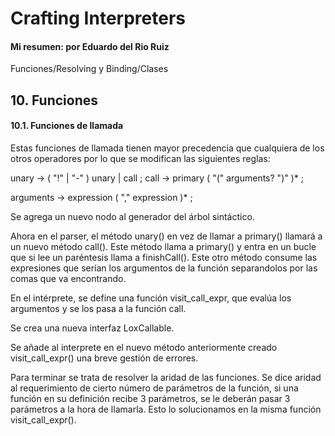 # Crafting Interpreters

#### Mi resumen: por Eduardo del Rio Ruiz

Funciones/Resolving y Binding/Clases  

## 10. Funciones

#### 10.1. Funciones de llamada

Estas funciones de llamada tienen mayor precedencia que cualquiera de los otros operadores por lo que se modifican las siguientes reglas:

unary          → ( "!" | "-" ) unary | call ;
call           → primary ( "(" arguments? ")" )* ;

arguments      → expression ( "," expression )* ;

Se agrega un nuevo nodo al generador del árbol sintáctico.

Ahora en el parser, el método unary() en vez de llamar a primary() llamará a un nuevo método call(). Este método llama a primary() y entra en un bucle que si lee un paréntesis llama a finishCall(). Este otro método consume las expresiones que serían los argumentos de la función separandolos por las comas que va encontrando.

En el intérprete, se define una función visit_call_expr, que evalúa los argumentos y se los pasa a la función call.

Se crea una nueva interfaz LoxCallable.

Se añade al interprete en el nuevo método anteriormente creado visit_call_expr() una breve gestión de errores.

Para terminar se trata de resolver la aridad de las funciones. Se dice aridad al requerimiento de cierto número de parámetros de la función, si una función en su definición recibe 3 parámetros, se le deberán pasar 3 parámetros a la hora de llamarla. Esto lo solucionamos en la misma función visit_call_expr().
